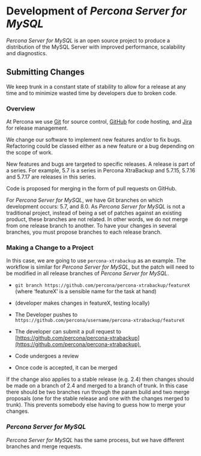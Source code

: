 # Development of *Percona Server for MySQL*

*Percona Server for MySQL* is an open source project to produce a distribution
of the MySQL Server with improved performance, scalability and
diagnostics.

## Submitting Changes

We keep trunk in a constant state of stability to allow for a release at
any time and to minimize wasted time by developers due to broken code.

### Overview

At Percona we use [Git](https://git-scm.com) for source control, [GitHub](https://github.com/percona) for code hosting, and [Jira](https://jira.percona.com) for release management.

We change our software to implement new features and/or to fix bugs. Refactoring
could be classed either as a new feature or a bug depending on the scope of
work.

New features and bugs are targeted to specific releases. A
release is part of a series. For example, 5.7 is a series in Percona
XtraBackup and 5.7.15, 5.7.16 and 5.7.17 are releases in this series.

Code is proposed for merging in the form of pull requests on GitHub.

For *Percona Server for MySQL*, we have Git branches on which development occurs:
 5.7, and 8.0. As *Percona Server for MySQL* is not a traditional project, instead
of being a set of patches against an existing product, these branches are not
related. In other words, we do not merge from one release branch to another. To
have your changes in several branches, you must propose branches to each release
branch.

### Making a Change to a Project

In this case, we are going to use `percona-xtrabackup` as an example. The
workflow is similar for *Percona Server for MySQL*, but the patch will need to be modified
in all release branches of *Percona Server for MySQL*.


* `git branch https://github.com/percona/percona-xtrabackup/featureX` (where ‘featureX’ is a
sensible name for the task at hand)


* (developer makes changes in featureX, testing locally)


* The Developer pushes to `https://github.com/percona/username/percona-xtrabackup/featureX`


* The developer can submit a pull request to [https://github.com/percona/percona-xtrabackup](https://github.com/percona/percona-xtrabackup),


* Code undergoes a review


* Once code is accepted, it can be merged

If the change also applies to a stable release (e.g. 2.4) then changes should be
made on a branch of 2.4 and merged to a branch of trunk. In this case there
should be two branches run through the param build and two merge proposals (one
for the stable release and one with the changes merged to trunk). This prevents
somebody else having to guess how to merge your changes.

### *Percona Server for MySQL*

*Percona Server for MySQL* has the same process, but we have different 
branches
and merge requests.
